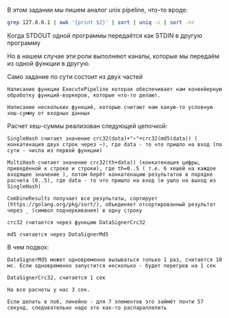 В этом задании мы пишем аналог unix pipeline, что-то вроде:
```Bash
grep 127.0.0.1 | awk '{print $2}' | sort | uniq -c | sort -nr
```

Когда STDOUT одной программы передаётся как STDIN в другую программу

Но в нашем случае эти роли выполняют каналы, которые мы передаём из одной функции в другую.

Само задание по сути состоит из двух частей

    Написание функции ExecutePipeline которая обеспечивает нам конвейерную обработку функций-воркеров, которые что-то делают.

    Написание нескольких функций, которые считают нам какую-то условную хеш-сумму от входных данных 

Расчет хеш-суммы реализован следующей цепочкой:

    SingleHash считает значение crc32(data)+"~"+crc32(md5(data)) ( конкатенация двух строк через ~), где data - то что пришло на вход (по сути - числа из первой функции)

    MultiHash считает значение crc32(th+data)) (конкатенация цифры, приведённой к строке и строки), где th=0..5 ( т.е. 6 хешей на каждое входящее значение ), потом берёт конкатенацию результатов в порядке расчета (0..5), где data - то что пришло на вход (и ушло на выход из SingleHash)

    CombineResults получает все результаты, сортирует (https://golang.org/pkg/sort/), объединяет отсортированный результат через _ (символ подчеркивания) в одну строку

    crc32 считается через функцию DataSignerCrc32 

    md5 считается через DataSignerMd5  

В чем подвох:

    DataSignerMd5 может одновременно вызываться только 1 раз, считается 10 мс. Если одновременно запустится несколько - будет перегрев на 1 сек

    DataSignerCrc32, считается 1 сек

    На все расчеты у нас 3 сек.

    Если делать в лоб, линейно - для 7 элементов это займёт почти 57 секунд, следовательно надо это как-то распараллелить
